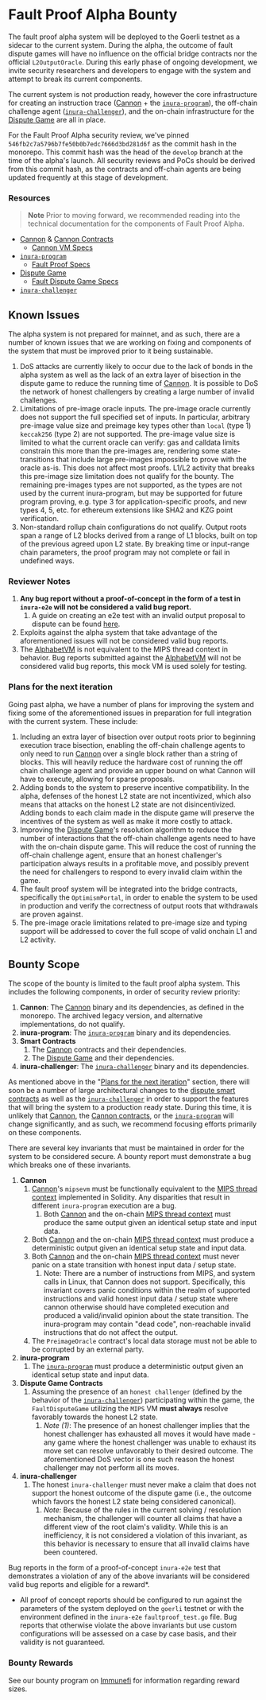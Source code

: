 # Fault Proof Alpha Bounty

The fault proof alpha system will be deployed to the Goerli testnet as a sidecar to the current system. During the alpha, the outcome of fault dispute games will have no influence on the official bridge contracts nor the official `L2OutputOracle`.
During this early phase of ongoing development, we invite security researchers and developers to engage with the system and attempt to break its current components.

The current system is not production ready, however the core infrastructure for creating an instruction trace ([Cannon][cannon] + the [`inura-program`][inura-program]), the off-chain challenge agent ([`inura-challenger`][inura-challenger]),
and the on-chain infrastructure for the [Dispute Game][dispute-game] are all in place.

For the Fault Proof Alpha security review, we've pinned `546fb2c7a5796b7fe50b0b7edc7666d3bd281d6f` as the commit hash in the monorepo. This commit hash was the head of the `develop` branch at the time of the alpha's launch. All
security reviews and PoCs should be derived from this commit hash, as the contracts and off-chain agents are being updated frequently at this stage of development.

### Resources

> **Note**
> Prior to moving forward, we recommended reading into the technical documentation for the components of Fault Proof Alpha.

* [Cannon][cannon] & [Cannon Contracts][cannon-contracts]
    * [Cannon VM Specs][cannon-vm-specs]
* [`inura-program`][inura-program]
    * [Fault Proof Specs][fault-proof-specs]
* [Dispute Game][dispute-game]
    * [Fault Dispute Game Specs][fault-dispute-specs]
* [`inura-challenger`][inura-challenger]

## Known Issues
The alpha system is not prepared for mainnet, and as such, there are a number of known issues that we are working on fixing and components of the system that must be improved prior to it being sustainable.

1. DoS attacks are currently likely to occur due to the lack of bonds in the alpha system as well as the lack of an extra layer of bisection in the dispute game to reduce the running time of [Cannon][cannon]. It is possible to
    DoS the network of honest challengers by creating a large number of invalid challenges.
1. Limitations of pre-image oracle inputs. The pre-image oracle currently does not support the full specified set of inputs.
    In particular, arbitrary pre-image value size and preimage key types other than `local` (type 1) `keccak256` (type 2) are not supported.
    The pre-image value size is limited to what the current oracle can verify: gas and calldata limits constrain this more than the pre-images are, rendering some state-transitions that include large pre-images impossible to prove with the oracle as-is. This does not affect most proofs. L1/L2 activity that breaks this pre-image size limitation does not qualify for the bounty.
    The remaining pre-images types are not supported, as the types are not used by the current inura-program, but may be supported for future program proving, e.g. type 3 for application-specific proofs, and new types 4, 5, etc. for ethereum extensions like SHA2 and KZG point verification.
1. Non-standard rollup chain configurations do not qualify. Output roots span a range of L2 blocks derived from a range of L1 blocks, built on top of the previous agreed upon L2 state. By breaking time or input-range chain parameters, the proof program may not complete or fail in undefined ways.
### Reviewer Notes
1. **Any bug report without a proof-of-concept in the form of a test in `inura-e2e` will not be considered a valid bug report.**
    1. A guide on creating an e2e test with an invalid output proposal to dispute can be found [here][invalid-proposal-doc].
1. Exploits against the alpha system that take advantage of the aforementioned issues will not be considered valid bug reports.
1. The [AlphabetVM][alphabet-vm] is not equivalent to the MIPS thread context in behavior. Bug reports submitted against the [AlphabetVM][alphabet-vm] will not be considered valid bug reports, this mock VM is used solely for testing.

### Plans for the next iteration
Going past alpha, we have a number of plans for improving the system and fixing some of the aforementioned issues in preparation for full integration with the current system. These include:
1. Including an extra layer of bisection over output roots prior to beginning execution trace bisection, enabling the off-chain challenge agents to only need to run [Cannon][cannon] over a single block rather than a string of blocks. This will heavily reduce the hardware cost of running the off
   chain challenge agent and provide an upper bound on what Cannon will have to execute, allowing for sparse proposals.
1. Adding bonds to the system to preserve incentive compatibility. In the alpha, defenses of the honest L2 state are not incentivized, which also means that attacks on the honest L2 state are not disincentivized. Adding bonds to each claim
   made in the dispute game will preserve the incentives of the system as well as make it more costly to attack.
1. Improving the [Dispute Game][dispute-game]'s resolution algorithm to reduce the number of interactions that the off-chain challenge agents need to have with the on-chain dispute game. This will reduce the cost of running the off-chain challenge
   agent, ensure that an honest challenger's participation always results in a profitable move, and possibly prevent the need for challengers to respond to every invalid claim within the game.
1. The fault proof system will be integrated into the bridge contracts, specifically the `OptimismPortal`, in order to enable the system to be used in production and verify the correctness of output roots that withdrawals are proven against.
1. The pre-image oracle limitations related to pre-image size and typing support will be addressed to cover the full scope of valid onchain L1 and L2 activity.
## Bounty Scope
The scope of the bounty is limited to the fault proof alpha system. This includes the following components, in order of security review priority:
1. **Cannon**: The [Cannon][cannon] binary and its dependencies, as defined in the monorepo. The archived legacy version, and alternative implementations, do not qualify.
1. **inura-program**: The [`inura-program`][inura-program] binary and its dependencies.
1. **Smart Contracts**
    1. The [Cannon][cannon-contracts] contracts and their dependencies.
    1. The [Dispute Game][dispute-game] and their dependencies.
1. **inura-challenger**: The [`inura-challenger`][inura-challenger] binary and its dependencies.

As mentioned above in the "[Plans for the next iteration](#plans-for-the-next-iteration)" section, there will soon be a number of large architectural changes to the [dispute smart contracts][dispute-game]
as well as the [`inura-challenger`][inura-challenger] in order to support the features that will bring the system to a production ready state. During this time, it is unlikely that [Cannon][cannon], the [Cannon contracts][cannon-contracts],
or the [`inura-program`][inura-program] will change significantly, and as such, we recommend focusing efforts primarily on these components.

There are several key invariants that must be maintained in order for the system to be considered secure. A bounty report must demonstrate a bug which breaks one of these invariants.
1. **Cannon**
    1. [Cannon][cannon]'s `mipsevm` must be functionally equivalent to the [MIPS thread context][cannon-contracts] implemented in Solidity. Any disparities that result in different `inura-program` execution are a bug.
        1. Both [Cannon][cannon] and the on-chain [MIPS thread context][cannon-contracts] must produce the same output given an identical setup state and input data.
    1. Both [Cannon][cannon] and the on-chain [MIPS thread context][cannon-contracts] must produce a deterministic output given an identical setup state and input data.
    1. Both [Cannon][cannon] and the on-chain [MIPS thread context][cannon-contracts] must never panic on a state transition with honest input data / setup state.
        1. Note: There are a number of instructions from MIPS, and system calls in Linux, that Cannon does not support. Specifically, this invariant covers panic conditions within the realm of supported instructions and valid honest input data / setup state where cannon otherwise should have completed execution and produced a valid/invalid opinion about the state transition. The inura-program may contain "dead code", non-reachable invalid instructions that do not affect the output.
    1. The `PreimageOracle` contract's local data storage must not be able to be corrupted by an external party.
1. **inura-program**
    1. The [`inura-program`][inura-program] must produce a deterministic output given an identical setup state and input data.
1. **Dispute Game Contracts**
    1. Assuming the presence of an `honest challenger` (defined by the behavior of the [`inura-challenger`][inura-challenger]) participating within the game, the `FaultDisputeGame` utilizing the `MIPS` VM **must always** resolve favorably towards the honest L2 state.
        1. *Note (1)*: The presence of an honest challenger implies that the honest challenger has exhausted all moves it would have made - any game where the honest challenger was unable to exhaust its move set can resolve unfavorably to their desired outcome. The aforementioned DoS vector is one such reason the honest challenger may not perform all its moves.
1. **inura-challenger**
    1. The honest `inura-challenger` must never make a claim that does not support the honest outcome of the dispute game (i.e., the outcome which favors the honest L2 state being considered canonical).
        1. *Note:* Because of the rules in the current solving / resolution mechanism, the challenger will counter all claims that have a different view of the root claim's validity. While this is an inefficiency, it is not considered a violation of this invariant, as this behavior is necessary to ensure that all invalid claims have been countered.

Bug reports in the form of a proof-of-concept `inura-e2e` test that demonstrates a violation of any of the above invariants will be considered valid bug reports and eligible for a reward*.

* All proof of concept reports should be configured to run against the parameters of the system deployed on the `goerli` testnet or with the environment defined in the `inura-e2e` `faultproof_test.go` file. Bug reports that otherwise violate the above invariants
but use custom configurations will be assessed on a case by case basis, and their validity is not guaranteed.

### Bounty Rewards
See our bounty program on [Immunefi][immunefi] for information regarding reward sizes.

<!-- LINKS -->
[cannon]: https://github.com/inuraorg/inura/tree/develop/cannon
[cannon-vm-specs]: https://github.com/inuraorg/inura/blob/develop/specs/cannon-fault-proof-vm.md
[dispute-game]: https://github.com/inuraorg/inura/tree/develop/packages/contracts-bedrock/src/dispute
[fault-dispute-specs]: https://github.com/inuraorg/inura/blob/develop/specs/fault-dispute-game.md
[cannon-contracts]: https://github.com/inuraorg/inura/tree/develop/packages/contracts-bedrock/src/cannon
[inura-program]: https://github.com/inuraorg/inura/tree/develop/inura-program
[inura-challenger]: https://github.com/inuraorg/inura/tree/develop/inura-challenger
[alphabet-vm]: https://github.com/inuraorg/inura/blob/c1cbacef0097c28f999e3655200e6bd0d4dba9f2/packages/contracts-bedrock/test/FaultDisputeGame.t.sol#L977-L1005
[fault-proof-specs]: https://github.com/inuraorg/inura/blob/develop/specs/fault-proof.md
[immunefi]: https://immunefi.com/bounty/optimism/
[invalid-proposal-doc]: https://github.com/inuraorg/inura/blob/develop/docs/fault-proof-alpha/invalid-proposals.md
